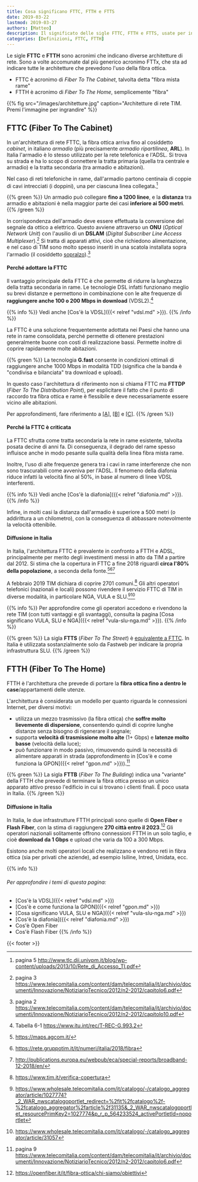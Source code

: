 ```yaml
---
title: Cosa significano FTTC, FTTH e FTTS
date: 2019-03-22
lastmod: 2019-03-27
authors: [Matteo]
description: Il significato delle sigle FTTC, FTTH e FTTS, usate per indicare diversi tipi di architetture di rete
categories: [Definizioni, FTTC, FTTH]
---
```


Le sigle **FTTC** e **FTTH** sono acronimi che indicano diverse architetture di rete. Sono a volte accomunate dal più generico acronimo FTTx, che sta ad indicare tutte le architetture che prevedono l'uso della fibra ottica.

- FTTC è acronimo di *Fiber To The Cabinet*, talvolta detta "fibra mista rame"
- FTTH è acronimo di *Fiber To The Home*, semplicemente "fibra"

{{% fig src="/images/architetture.jpg" caption="Architetture di rete TIM. Premi l'immagine per ingrandire" %}}

## FTTC (Fiber To The Cabinet)

In un'architettura di rete FTTC, la fibra ottica arriva fino al cosiddetto *cabinet*, in italiano *armadio* (più precisamente *armadio ripartilinea*, **ARL**). In Italia l'armadio è lo stesso utilizzato per la rete telefonica e l'ADSL. Si trova su strada e ha lo scopo di connettere la tratta primaria (quella tra centrale e armadio) e la tratta secondaria (tra armadio e abitazioni).

Nel caso di reti telefoniche in rame, dall'armadio partono centinaia di coppie di cavi intrecciati (i doppini), una per ciascuna linea collegata.[^1]

[^1]: pagina 5 http://www.tlc.dii.univpm.it/blog/wp-content/uploads/2013/10/Rete_di_Accesso_TI.pdf

{{% green %}}
Un armadio può collegare **fino a 1200 linee**, e la **distanza** tra armadio e abitazioni è nella maggior parte dei casi **inferiore ai 500 metri**.
{{% /green %}}

In corrispondenza dell'armadio deve essere effettuata la conversione del segnale da ottico a elettrico. Questo avviene attraverso un **ONU** (*Optical Network Unit*) con l'ausilio di un **DSLAM** (*Digital Subscriber Line Access Multiplexer*).[^2] Si tratta di apparati attivi, cioè che richiedono alimentazione, e nel caso di TIM sono molto spesso inseriti in una scatola installata sopra l'armadio (il cosiddetto [sopralzo](http://www.composititalia.it/it/prodotti/armadi-per-fibra-ottica-msan-sopralzo.html)).[^3]

[^2]: pagina 3 https://www.telecomitalia.com/content/dam/telecomitalia/it/archivio/documenti/Innovazione/NotiziarioTecnico/2012/n2-2012/capitolo6.pdf
[^3]: pagina 2 https://www.telecomitalia.com/content/dam/telecomitalia/it/archivio/documenti/Innovazione/NotiziarioTecnico/2012/n2-2012/capitolo10.pdf

#### Perché adottare la FTTC
Il vantaggio principale della FTTC è che permette di ridurre la lunghezza della tratta secondaria in rame. Le tecnologie DSL infatti funzionano meglio su brevi distanze e permettono in combinazione con le alte frequenze di **raggiungere anche 100 o 200 Mbps in download** (VDSL2).[^4]

[^4]: Tabella 6-1 https://www.itu.int/rec/T-REC-G.993.2

{{% info %}}
Vedi anche [Cos'è la VDSL]({{< relref "vdsl.md" >}}).
{{% /info %}}

La FTTC è una soluzione frequentemente adottata nei Paesi che hanno una rete in rame consolidata, perché permette di ottenere prestazioni generalmente buone con costi di realizzazione bassi. Permette inoltre di coprire rapidamente molte abitazioni.

{{% green %}}
La tecnologia **G.fast** consente in condizioni ottimali di raggiungere anche 1000 Mbps in modalità TDD (significa che la banda è "condivisa e bilanciata" tra download e upload).

In questo caso l'architettura di riferimento non si chiama FTTC ma **FTTDP** (*Fiber To The Distribution Point*), per esplicitare il fatto che il punto di raccordo tra fibra ottica e rame è flessibile e deve necessariamente essere vicino alle abitazioni.

Per approfondimenti, fare riferimento a [[A]](https://www.telecomitalia.com/tit/it/notiziariotecnico/edizioni-2016/n-2-2016/capitolo-2/approfondimenti-1.html), [[B]](https://www.telecomitalia.com/content/dam/telecomitalia/it/archivio/documenti/Innovazione/MnisitoNotiziario/2016/2-2016/Notiziario-Tecnico-2-2016.pdf) e [[C]](https://forum.fibra.click/d/1392-sperimentazione-g-fast-tim/18).
{{% /green %}}

#### Perché la FTTC è criticata
La FTTC sfrutta come tratta secondaria la rete in rame esistente, talvolta posata decine di anni fa. Di conseguenza, il degrado del rame spesso influisce anche in modo pesante sulla qualità della linea fibra mista rame.

Inoltre, l'uso di alte frequenze genera tra i cavi in rame interferenze che non sono trascurabili come avveniva per l'ADSL. Il fenomeno della diafonia riduce infatti la velocità fino al 50%, in base al numero di linee VDSL interferenti.

{{% info %}}
Vedi anche [Cos'è la diafonia]({{< relref "diafonia.md" >}}).
{{% /info %}}

Infine, in molti casi la distanza dall'armadio è superiore a 500 metri (o addirittura a un chilometro), con la conseguenza di abbassare notevolmente la velocità ottenibile.

#### Diffusione in Italia

In Italia, l'architettura FTTC è prevalente in confronto a FTTH e ADSL, principalmente per merito degli investimenti messi in atto da TIM a partire dal 2012. Si stima che la copertura in FTTC a fine 2018 riguardi **circa l'80% della popolazione**, a seconda della fonte.[^5][^6][^7]

[^5]: https://maps.agcom.it/
[^6]: https://rete.gruppotim.it/it/numeri/italia/2018/fibra
[^7]: http://publications.europa.eu/webpub/eca/special-reports/broadband-12-2018/en/

A febbraio 2019 TIM dichiara di coprire 2701 comuni.[^8] Gli altri operatori telefonici (nazionali e locali) possono rivendere il servizio FTTC di TIM in diverse modalità, in particolare NGA, VULA e SLU.[^9][^10]

[^8]: https://www.tim.it/verifica-copertura
[^9]: https://www.wholesale.telecomitalia.com/it/catalogo/-/catalogo_aggregator/article/1027774?_2_WAR_nwscatalogoportlet_redirect=%2fit%2fcatalogo%2f-%2fcatalogo_aggregator%2farticle%2f31135&_2_WAR_nwscatalogoportlet_resourcePrimKey2=1027774&p_r_p_564233524_activePortletId=noportlet
[^10]: https://www.wholesale.telecomitalia.com/it/catalogo/-/catalogo_aggregator/article/31057

{{% info %}}
Per approfondire come gli operatori accedono e rivendono la rete TIM (con tutti vantaggi e gli svantaggi), consulta la pagina [Cosa significano VULA, SLU e NGA]({{< relref "vula-slu-nga.md" >}}).
{{% /info %}}

{{% green %}}
La sigla **FTTS** (*Fiber To The Street*) è [equivalente a FTTC](https://www.fastweb.it/adsl-fibra-ottica/rete-fibra-ottica/). In Italia è utilizzata sostanzialmente solo da Fastweb per indicare la propria infrastruttura SLU.
{{% /green %}}

## FTTH (Fiber To The Home)

FTTH è l'architettura che prevede di portare la **fibra ottica fino a dentro le case**/appartamenti delle utenze.

L'architettura è considerata un modello per quanto riguarda le connessioni Internet, per diversi motivi:

- utilizza un mezzo trasmissivo (la fibra ottica) che **soffre molto lievemente di dispersione**, consentendo quindi di coprire lunghe distanze senza bisogno di rigenerare il segnale;
- supporta **velocità di trasmissione molto alte** (1+ Gbps) e **latenze molto basse** (velocità della luce);
- può funzionare in modo passivo, rimuovendo quindi la necessità di alimentare apparati in strada (approfondimento in [Cos'è e come funziona la GPON]({{< relref "gpon.md" >}})).[^11]

[^11]: pagina 9  https://www.telecomitalia.com/content/dam/telecomitalia/it/archivio/documenti/Innovazione/NotiziarioTecnico/2012/n2-2012/capitolo6.pdf

{{% green %}}
La sigla **FTTB** (*Fiber To The Building*) indica una "variante" della FTTH che prevede di terminare la fibra ottica presso un unico apparato attivo presso l'edificio in cui si trovano i clienti finali. È poco usata in Italia.
{{% /green %}}

#### Diffusione in Italia

In Italia, le due infrastrutture FTTH principali sono quelle di **Open Fiber** e **Flash Fiber**, con la stima di raggiungere **270 città entro il 2023**.[^12] Gli operatori nazionali solitamente offrono connessioni FTTH in un solo taglio, e cioè **download da 1 Gbps** e upload che varia da 100 a 300 Mbps.

[^12]: https://openfiber.it/it/fibra-ottica/chi-siamo/obiettivi

Esistono anche molti operatori locali che realizzano e vendono reti in fibra ottica (sia per privati che aziende), ad esempio Isiline, Intred, Unidata, ecc.

{{% info %}}
###### Per approfondire i temi di questa pagina:

- [Cos'è la VDSL]({{< relref "vdsl.md" >}})
- [Cos'è e come funziona la GPON]({{< relref "gpon.md" >}})
- [Cosa significano VULA, SLU e NGA]({{< relref "vula-slu-nga.md" >}})
- [Cos'è la diafonia]({{< relref "diafonia.md" >}})
- Cos'è Open Fiber
- Cos'è Flash Fiber
{{% /info %}}

{{< footer >}}
